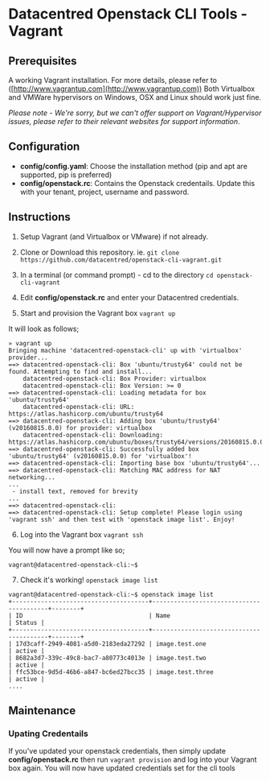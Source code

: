# Datacentred Openstack CLI Tools - Vagrant  

## Prerequisites

A working Vagrant installation. For more details, please refer to ([http://www.vagrantup.com](http://www.vagrantup.com))
Both Virtualbox and VMWare hypervisors on Windows, OSX and Linux should work just fine.  

*Please note - We're sorry, but we can't offer support on Vagrant/Hypervisor issues, please refer to their relevant websites for support information*.

## Configuration 

* **config/config.yaml**: Choose the installation method (pip and apt are supported, pip is preferred) 
* **config/openstack.rc**: Contains the Openstack credentails. Update this with your tenant, project, username and password. 


## Instructions 

1) Setup Vagrant (and Virtualbox or VMware) if not already.

2) Clone or Download this repository. ie. ```git clone https://github.com/datacentred/openstack-cli-vagrant.git```

3) In a terminal (or command prompt) - cd to the directory ```cd openstack-cli-vagrant```

4) Edit **config/openstack.rc** and enter your Datacentred credentials. 

5) Start and provision the Vagrant box ```vagrant up```

It will look as follows;
```
» vagrant up                     
Bringing machine 'datacentred-openstack-cli' up with 'virtualbox' provider...
==> datacentred-openstack-cli: Box 'ubuntu/trusty64' could not be found. Attempting to find and install...
    datacentred-openstack-cli: Box Provider: virtualbox
    datacentred-openstack-cli: Box Version: >= 0
==> datacentred-openstack-cli: Loading metadata for box 'ubuntu/trusty64'
    datacentred-openstack-cli: URL: https://atlas.hashicorp.com/ubuntu/trusty64
==> datacentred-openstack-cli: Adding box 'ubuntu/trusty64' (v20160815.0.0) for provider: virtualbox
    datacentred-openstack-cli: Downloading: https://atlas.hashicorp.com/ubuntu/boxes/trusty64/versions/20160815.0.0/providers/virtualbox.box
==> datacentred-openstack-cli: Successfully added box 'ubuntu/trusty64' (v20160815.0.0) for 'virtualbox'!
==> datacentred-openstack-cli: Importing base box 'ubuntu/trusty64'...
==> datacentred-openstack-cli: Matching MAC address for NAT networking...
...
 - install text, removed for brevity
...
==> datacentred-openstack-cli:
==> datacentred-openstack-cli: Setup complete! Please login using 'vagrant ssh' and then test with 'openstack image list'. Enjoy!
```

6) Log into the Vagrant box ```vagrant ssh```

You will now have a prompt like so;
```
vagrant@datacentred-openstack-cli:~$
```

7) Check it's working! ```openstack image list```

```
vagrant@datacentred-openstack-cli:~$ openstack image list
+--------------------------------------+-----------------------------------------+--------+
| ID                                   | Name                                    | Status |
+--------------------------------------+-----------------------------------------+--------+
| 17d3caff-2949-4081-a5d0-2183eda27292 | image.test.one                          | active |
| 8682a3d7-339c-49c8-bac7-a80773c4013e | image.test.two                          | active |
| ffc53bce-9d5d-46b6-a847-bc6ed27bcc35 | image.test.three                        | active |
....
```

## Maintenance

### Upating Credentails

If you've updated your openstack credentials, then simply update **config/openstack.rc** then run ```vagrant provision``` and log into your Vagrant box again. You will now have updated credentials set for the cli tools




